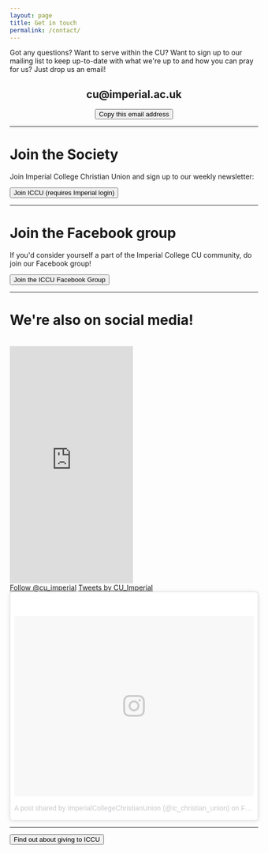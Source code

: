 ```yaml
---
layout: page
title: Get in touch
permalink: /contact/
---
```


Got any questions? Want to serve within the CU? Want to sign up to our mailing list to keep up-to-date with what we're up to and how you can pray for us? Just drop us an email!

<script src="/assets/js/clipboard.min.js"></script>
<script>new ClipboardJS('.copy-button');</script>
<center>
  <h2 id="email-address">cu@imperial.ac.uk</h2>
  <button class="copy-button" data-clipboard-text="cu@imperial.ac.uk" id="copy-email-button" onclick="sayCopied()">Copy this email address</button>
</center>

<script>
  sayCopied = () => {
    var copyEmailButton = document.getElementById('copy-email-button');
    copyEmailButton.innerHTML = 'Copied!';
    copyEmailButton.style.backgroundColor = '#9CCF31';
    copyEmailButton.style.color = '#FFFFFF';
    copyEmailButton.style.fontWeight = '700';
  }
</script>

***

# Join the Society

Join Imperial College Christian Union and sign up to our weekly newsletter:

[<button>Join ICCU (requires Imperial login)</button>](https://www.imperialcollegeunion.org/activities/a-to-z/222)

***

# Join the Facebook group

If you'd consider yourself a part of the Imperial College CU community, do join our Facebook group!

[<button>Join the ICCU Facebook Group</button>](https://www.facebook.com/groups/imperialcu/)

***

# We're also on social media!
<br/>
<div class="three-column-container">
  <div class="third-column">
    <iframe src="https://www.facebook.com/plugins/page.php?href=https%3A%2F%2Fwww.facebook.com%2Fimperialcu%2F&tabs=timeline&width=250&height=480&small_header=false&adapt_container_width=true&hide_cover=false&show_facepile=true&appId=473593349504427" width="250" height="480" style="border:none;overflow:hidden" scrolling="no" frameborder="0" allowTransparency="true"></iframe>
  </div>
  <div class="third-column">
    <a href="https://twitter.com/cu_imperial?ref_src=twsrc%5Etfw" class="twitter-follow-button" data-size="large" data-show-count="false">Follow @cu_imperial</a><script async src="https://platform.twitter.com/widgets.js" charset="utf-8"></script>
    <a class="twitter-timeline" data-height="450" data-theme="light" href="https://twitter.com/CU_Imperial?ref_src=twsrc%5Etfw">Tweets by CU_Imperial</a> <script async src="https://platform.twitter.com/widgets.js" charset="utf-8"></script>
  </div>
  <div class="third-column">
    <blockquote class="instagram-media" data-instgrm-permalink="https://www.instagram.com/p/Be2zEISnjTC/" data-instgrm-version="8" style=" background:#FFF; border:0; border-radius:3px; box-shadow:0 0 1px 0 rgba(0,0,0,0.5),0 1px 10px 0 rgba(0,0,0,0.15); margin: 1px; max-width:658px; padding:0; width:99.375%; width:-webkit-calc(100% - 2px); width:calc(100% - 2px);"><div style="padding:8px;"> <div style=" background:#F8F8F8; line-height:0; margin-top:40px; padding:37.5% 0; text-align:center; width:100%;"> <div style=" background:url(data:image/png;base64,iVBORw0KGgoAAAANSUhEUgAAACwAAAAsCAMAAAApWqozAAAABGdBTUEAALGPC/xhBQAAAAFzUkdCAK7OHOkAAAAMUExURczMzPf399fX1+bm5mzY9AMAAADiSURBVDjLvZXbEsMgCES5/P8/t9FuRVCRmU73JWlzosgSIIZURCjo/ad+EQJJB4Hv8BFt+IDpQoCx1wjOSBFhh2XssxEIYn3ulI/6MNReE07UIWJEv8UEOWDS88LY97kqyTliJKKtuYBbruAyVh5wOHiXmpi5we58Ek028czwyuQdLKPG1Bkb4NnM+VeAnfHqn1k4+GPT6uGQcvu2h2OVuIf/gWUFyy8OWEpdyZSa3aVCqpVoVvzZZ2VTnn2wU8qzVjDDetO90GSy9mVLqtgYSy231MxrY6I2gGqjrTY0L8fxCxfCBbhWrsYYAAAAAElFTkSuQmCC); display:block; height:44px; margin:0 auto -44px; position:relative; top:-22px; width:44px;"></div></div><p style=" color:#c9c8cd; font-family:Arial,sans-serif; font-size:14px; line-height:17px; margin-bottom:0; margin-top:8px; overflow:hidden; padding:8px 0 7px; text-align:center; text-overflow:ellipsis; white-space:nowrap;"><a href="https://www.instagram.com/p/Be2zEISnjTC/" style=" color:#c9c8cd; font-family:Arial,sans-serif; font-size:14px; font-style:normal; font-weight:normal; line-height:17px; text-decoration:none;" target="_blank">A post shared by ImperialCollegeChristianUnion (@ic_christian_union)</a> on <time style=" font-family:Arial,sans-serif; font-size:14px; line-height:17px;" datetime="2018-02-06T13:03:16+00:00">Feb 6, 2018 at 5:03am PST</time></p></div></blockquote> <script async defer src="//www.instagram.com/embed.js"></script>
  </div>
</div>

***

[<button>Find out about giving to ICCU</button>](/give)
